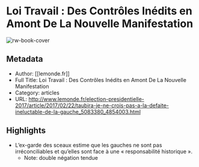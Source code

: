 # Loi Travail : Des Contrôles Inédits en Amont De La Nouvelle Manifestation

![rw-book-cover](https://readwise-assets.s3.amazonaws.com/static/images/article0.00998d930354.png)

## Metadata
- Author: [[lemonde.fr]]
- Full Title: Loi Travail : Des Contrôles Inédits en Amont De La Nouvelle Manifestation
- Category: articles
- URL: http://www.lemonde.fr/election-presidentielle-2017/article/2017/02/22/taubira-je-ne-crois-pas-a-la-defaite-ineluctable-de-la-gauche_5083380_4854003.html

## Highlights
- L’ex-garde des sceaux estime que les gauches ne sont pas irréconciliables et qu’elles sont face à une « responsabilité historique ».
    - Note: double négation tendue
